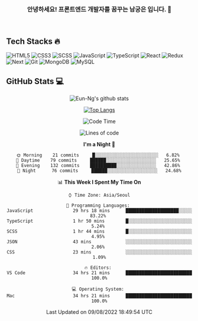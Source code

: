 <div align="center">

### 안녕하세요! 프론트엔드 개발자를 꿈꾸는 **남궁은** 입니다. 👋

<br />

<div align="left">

<h2>Tech Stacks 🔥</h2>
 
![HTML5](https://img.shields.io/badge/-HTML5-F05032?style=flat-square&logo=Html5&logoColor=fff)
![CSS3](https://img.shields.io/badge/-CSS3-007ACC?style=flat-square&logo=Css3&logoColor=fff)
![SCSS](https://img.shields.io/badge/-Sass-CC6699?style=flat-square&logo=Sass&logoColor=fff)
![JavaScript](https://img.shields.io/badge/-JavaScript-F7DF1E?style=flat-square&logo=Javascript&logoColor=333)
![TypeScript](https://img.shields.io/badge/-TypeScript-007ACC?style=flat-square&logo=Typescript&logoColor=fff)
![React](https://img.shields.io/badge/-React-61DAFB?style=flat-square&logo=React&logoColor=333)
![Redux](https://img.shields.io/badge/-Redux-764ABC?style=flat-square&logo=Redux&logoColor=fff)
![Next](https://img.shields.io/badge/-Next-000000?style=flat-square&logo=Next.js&logoColor=fff)
![Git](https://img.shields.io/badge/-Git-F05032?style=flat-square&logo=Git&logoColor=fff)
![MongoDB](https://img.shields.io/badge/MongoDB-47A248?style=flat-square&logo=MongoDB&logoColor=fff)
![MySQL](https://img.shields.io/badge/mysql-4479A1?style=flat-square&logo=MySQL&logoColor=fff)
<!-- ![GraphQL](https://img.shields.io/badge/-GraphQL-E10098?style=flat-square&logo=graphql&logoColor=fff) -->
<!-- ![Node](https://img.shields.io/badge/-Nodejs-43853d?style=flat-square&logo=Node.js&logoColor=fff) -->
</div>

<div align="left">
 <h2>GitHub Stats 💻</h2>
</div>
  
![Eun-Ng's github stats](https://github-readme-stats.vercel.app/api?username=Eun-Ng&show_icons=true&theme=react)
 
[![Top Langs](https://github-readme-stats.vercel.app/api/top-langs/?username=Eun-Ng&layout=compact&theme=react)](https://github.com/Eun-Ng/github-readme-stats)

 <!--START_SECTION:waka-->
![Code Time](http://img.shields.io/badge/Code%20Time-0%20secs-blue)

![Lines of code](https://img.shields.io/badge/From%20Hello%20World%20I%27ve%20Written-398%20Thousand%20lines%20of%20code-blue)

**I'm a Night 🦉** 

```text
🌞 Morning    21 commits     █░░░░░░░░░░░░░░░░░░░░░░░░   6.82% 
🌆 Daytime    79 commits     ██████░░░░░░░░░░░░░░░░░░░   25.65% 
🌃 Evening    132 commits    ██████████░░░░░░░░░░░░░░░   42.86% 
🌙 Night      76 commits     ██████░░░░░░░░░░░░░░░░░░░   24.68%

```


📊 **This Week I Spent My Time On** 

```text
⌚︎ Time Zone: Asia/Seoul

💬 Programming Languages: 
JavaScript               29 hrs 18 mins      ████████████████████░░░░░   83.22% 
TypeScript               1 hr 50 mins        █░░░░░░░░░░░░░░░░░░░░░░░░   5.24% 
SCSS                     1 hr 44 mins        █░░░░░░░░░░░░░░░░░░░░░░░░   4.95% 
JSON                     43 mins             ░░░░░░░░░░░░░░░░░░░░░░░░░   2.06% 
CSS                      23 mins             ░░░░░░░░░░░░░░░░░░░░░░░░░   1.09%

🔥 Editors: 
VS Code                  34 hrs 21 mins      █████████████████████████   100.0%

💻 Operating System: 
Mac                      34 hrs 21 mins      █████████████████████████   100.0%

```


 Last Updated on 09/08/2022 18:49:54 UTC
<!--END_SECTION:waka-->
 
</div>
